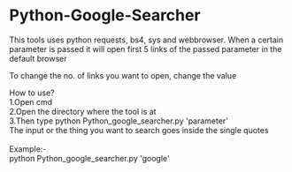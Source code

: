 # Python-Google-Searcher
This tools uses python requests, bs4, sys and webbrowser. When a certain parameter is passed it will open first 5 links of the passed parameter in the default browser

To change the no. of links you want to open, change the value

How to use? <br />
1.Open cmd <br />
2.Open the directory where the tool is at <br />
3.Then type python Python_google_searcher.py 'parameter' <br />
The input or the thing you want to search goes inside the single quotes <br />
<br />
Example:- <br />
python Python_google_searcher.py 'google' <br />
